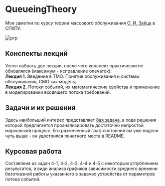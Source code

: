 # QueueingTheory

Мои заметки по курсу теории массового обслуживания [О. И. Зайца](https://www.researchgate.net/profile/Oleg-Zayats) в СПбПУ.

![ргр](https://user-images.githubusercontent.com/47058532/117203589-deb71580-adf7-11eb-92ea-6f78daf83e3d.png)

## Конспекты лекций
Успел набрать две лекции, после чего конспект практически не обновлялся (максимум - исправление опечаток):\
**Лекция 1.** Введение в ТМО. Понятие обслуживания и системы обслуживания, СМО как модель;\
**Лекция 2.** Потоки событий, их математические свойства и применение в моделировании входящего потока требований.

## Задачи и их решения
Здесь наибольший интерес представляет [8ая задача](https://github.com/zhenyatos/QueueingTheory/blob/master/exercises/8.pdf), в ходе решения которой предлагается проанализировать достаточно непростой марковский процесс. Его размеченный граф состояний вы уже видели чуть выше - он удостоился почетного места в README. 

## Курсовая работа
Составлена из задач 4-1, 4-2, 4-3, 4-4 и 4-5 с некоторым углублением результатов, в виде анализа графиков зависимости среднего времени безотказной работы указанного в задачах устройства от параметров потока событий. 
